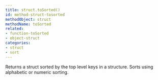 ```yaml
---
title: struct.toSorted()
id: method-struct-tosorted
methodObject: struct
methodName: toSorted
related:
- function-toSorted
- object-struct
categories:
- struct
- sort
---
```


Returns a struct sorted by the top level keys in a structure.
Sorts using alphabetic or numeric sorting.